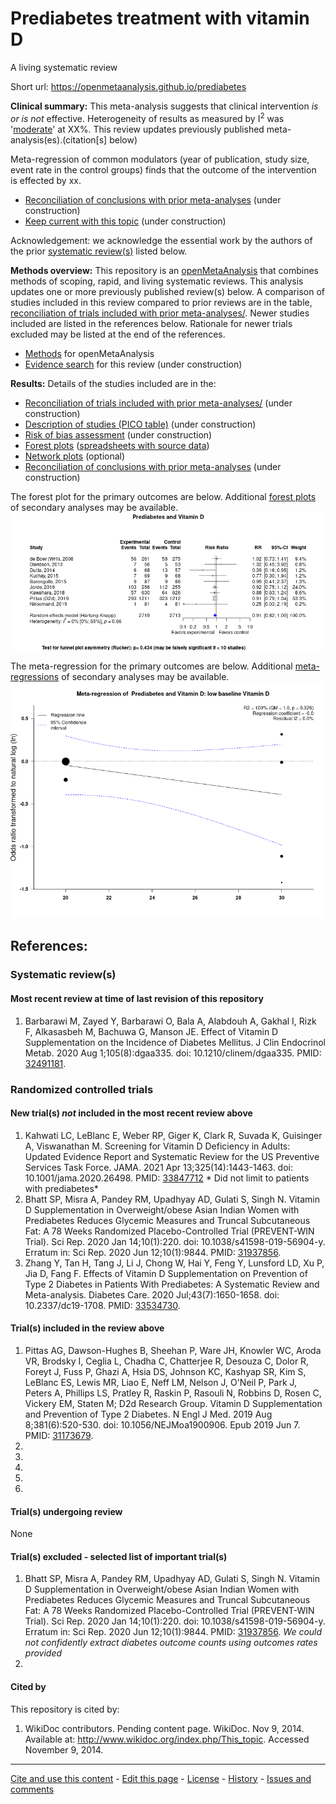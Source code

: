 Prediabetes treatment with vitamin D
============================================
A living systematic review

Short url: https://openmetaanalysis.github.io/prediabetes

**Clinical summary:** This meta-analysis suggests that clinical intervention *is or is not* effective. Heterogeneity of results as measured by I<sup>2</sup> was '[moderate](http://handbook-5-1.cochrane.org/chapter_9/9_5_2_identifying_and_measuring_heterogeneity.htm)' at XX%. This review updates previously published meta-analysis(es).(citation[s] below)

Meta-regression of common modulators (year of publication, study size, event rate in the control groups) finds that the outcome of the intervention is effected by xx.
* [Reconciliation of conclusions with prior meta-analyses](files/reconciliation-tables/Reconciliation%20of%20conclusions.pdf) (under construction)
* [Keep current with this topic](files/searching/Keep-up.md) (under construction)

Acknowledgement: we acknowledge the essential work by the authors of the prior [systematic review(s)](#systematic-reviews) listed below.

**Methods overview:** This repository is an [openMetaAnalysis](https://openmetaanalysis.github.io/) that combines methods of scoping, rapid, and living systematic reviews.  This analysis updates one or more previously published review(s) below. A comparison of studies included in this review compared to prior reviews are in the table, [reconciliation of trials included with prior meta-analyses/](files/reconciliation-tables/Reconciliation%20of%20studies.pdf). Newer studies included are listed in the references below. Rationale for newer trials excluded may be listed at the end of the references. 
* [Methods](http://openmetaanalysis.github.io/methods.html) for openMetaAnalysis
* [Evidence search](files/searching/evidence-search.md) for this review (under construction)

**Results:** Details of the studies included are in the:
* [Reconciliation of trials included with prior meta-analyses/](files/reconciliation-tables/Reconciliation%20of%20studies.pdf) (under construction)
* [Description of studies (PICO table)](files/study-details/table-pico.pdf) (under construction)
* [Risk of bias assessment](files/study-details/table-bias.pdf) (under construction)
* [Forest plots](../master/files/forest-plots) ([spreadsheets with source data](files/data))
* [Network plots](../master/files/network) (optional)
* [Reconciliation of conclusions with prior meta-analyses](files/reconciliation-tables/Reconciliation%20of%20conclusions.pdf) (under construction)

The forest plot for the primary outcomes are below. Additional [forest plots](files/forest-plots) of secondary analyses may be available. 
![Principle results](files/forest-plots/Outcome-Primary.png)

The meta-regression for the primary outcomes are below. Additional [meta-regressions](files/metaregression) of secondary analyses may be available. 
![Principle results for benefit](files/metaregression/Outcome-Primary.png "Principle results for benefit]")

<!--
The GRADE Profile is below. ![GRADE Profile](files/GRADE-profiles/Summary-of-findings-table.png "GRADE Profile")
-->
References:
----------------------------------

### Systematic review(s)
#### Most recent review at time of last revision of this repository
1. Barbarawi M, Zayed Y, Barbarawi O, Bala A, Alabdouh A, Gakhal I, Rizk F, Alkasasbeh M, Bachuwa G, Manson JE. Effect of Vitamin D Supplementation on the Incidence of Diabetes Mellitus. J Clin Endocrinol Metab. 2020 Aug 1;105(8):dgaa335. doi: 10.1210/clinem/dgaa335. PMID: [32491181](http://pubmed.gov/32491181).

### Randomized controlled trials
#### New trial(s) *not* included in the most recent review above
1. Kahwati LC, LeBlanc E, Weber RP, Giger K, Clark R, Suvada K, Guisinger A, Viswanathan M. Screening for Vitamin D Deficiency in Adults: Updated Evidence Report and Systematic Review for the US Preventive Services Task Force. JAMA. 2021 Apr 13;325(14):1443-1463. doi: 10.1001/jama.2020.26498. PMID: [33847712](http://pubmed.gov/33847712) * Did not limit to patients with prediabetes* 
2. Bhatt SP, Misra A, Pandey RM, Upadhyay AD, Gulati S, Singh N. Vitamin D Supplementation in Overweight/obese Asian Indian Women with Prediabetes Reduces Glycemic Measures and Truncal Subcutaneous Fat: A 78 Weeks Randomized Placebo-Controlled Trial (PREVENT-WIN Trial). Sci Rep. 2020 Jan 14;10(1):220. doi: 10.1038/s41598-019-56904-y. Erratum in: Sci Rep. 2020 Jun 12;10(1):9844. PMID: [31937856](http://pubmed.gov/31937856).
3. Zhang Y, Tan H, Tang J, Li J, Chong W, Hai Y, Feng Y, Lunsford LD, Xu P, Jia D, Fang F. Effects of Vitamin D Supplementation on Prevention of Type 2 Diabetes in Patients With Prediabetes: A Systematic Review and Meta-analysis. Diabetes Care. 2020 Jul;43(7):1650-1658. doi: 10.2337/dc19-1708. PMID: [33534730](http://pubmed.gov/33534730).

#### Trial(s) included in the review above
1. Pittas AG, Dawson-Hughes B, Sheehan P, Ware JH, Knowler WC, Aroda VR, Brodsky I, Ceglia L, Chadha C, Chatterjee R, Desouza C, Dolor R, Foreyt J, Fuss P, Ghazi A, Hsia DS, Johnson KC, Kashyap SR, Kim S, LeBlanc ES, Lewis MR, Liao E, Neff LM, Nelson J, O'Neil P, Park J, Peters A, Phillips LS, Pratley R, Raskin P, Rasouli N, Robbins D, Rosen C, Vickery EM, Staten M; D2d Research Group. Vitamin D Supplementation and Prevention of Type 2 Diabetes. N Engl J Med. 2019 Aug 8;381(6):520-530. doi: 10.1056/NEJMoa1900906. Epub 2019 Jun 7. PMID: [31173679](http://pubmed.gov/31173679).
2.
3.
4.
5.
6.


#### Trial(s) undergoing review
None

#### Trial(s) excluded - selected list of important trial(s)
1. Bhatt SP, Misra A, Pandey RM, Upadhyay AD, Gulati S, Singh N. Vitamin D Supplementation in Overweight/obese Asian Indian Women with Prediabetes Reduces Glycemic Measures and Truncal Subcutaneous Fat: A 78 Weeks Randomized Placebo-Controlled Trial (PREVENT-WIN Trial). Sci Rep. 2020 Jan 14;10(1):220. doi: 10.1038/s41598-019-56904-y. Erratum in: Sci Rep. 2020 Jun 12;10(1):9844. PMID: [31937856](http://pubmed.gov/31937856). *We could not confidently extract diabetes outcome counts using outcomes rates provided*
2. 

#### Cited by
This repository is cited by:

1. WikiDoc contributors. Pending content page. WikiDoc. Nov 9, 2014. Available at: http://www.wikidoc.org/index.php/This_topic. Accessed November 9, 2014. 

-------------------------------
[Cite and use this content](https://github.com/openMetaAnalysis/openMetaAnalysis.github.io/blob/master/reusing.MD)  - [Edit this page](../../edit/master/README.md) - [License](files/LICENSE.md) - [History](../../commits/master/README.md)  - 
[Issues and comments](../../issues?q=is%3Aboth+is%3Aissue)

